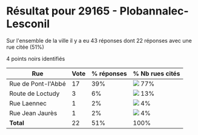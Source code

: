 # Résultat pour 29165 - Plobannalec-Lesconil

Sur l'ensemble de la ville il y a eu 43 réponses dont 22 réponses avec une rue citée (51%)

4 points noirs identifiés

| Rue | Vote | % réponses | % Nb rues cités|
|-----|------|------------|----------------|
| Rue de Pont-l'Abbé | 17 | 39% | <img src="../../img/bar_77.gif" />&nbsp;77%|
| Route de Loctudy | 3 | 6% | <img src="../../img/bar_13.gif" />&nbsp;13%|
| Rue Laennec | 1 | 2% | <img src="../../img/bar_4.gif" />&nbsp;4%|
| Rue Jean Jaurès | 1 | 2% | <img src="../../img/bar_4.gif" />&nbsp;4%|
| **Total** | 22 | 51% | 100%|
